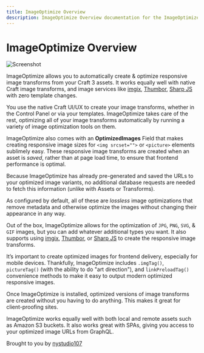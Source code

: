 ```yaml
---
title: ImageOptimize Overview
description: ImageOptimize Overview documentation for the ImageOptimize plugin. The Transcoder plugin automatically creates & optimizes responsive image transforms, using either native Craft transforms or a service like imgix or Thumbor, with zero template changes
---
```

# ImageOptimize Overview

![Screenshot](./resources/screenshots/image-optimize-field-composite2.jpg)

ImageOptimize allows you to automatically create & optimize responsive image transforms from your Craft 3 assets. It works equally well with native Craft image transforms, and image services like [imgix](https://imgix.com), [Thumbor](http://thumbor.org/), [Sharp JS](https://nystudio107.com/blog/setting-up-your-own-image-transform-service) with zero template changes.

You use the native Craft UI/UX to create your image transforms, whether in the Control Panel or via your templates. ImageOptimize takes care of the rest, optimizing all of your image transforms automatically by running a variety of image optimization tools on them.

ImageOptimize also comes with an **OptimizedImages** Field that makes creating responsive image sizes for `<img srcset="">` or `<picture>` elements sublimely easy. These responsive image transforms are created when an asset is _saved_, rather than at page load time, to ensure that frontend performance is optimal.

Because ImageOptimize has already pre-generated and saved the URLs to your optimized image variants, no additional database requests are needed to fetch this information (unlike with Assets or Transforms).

As configured by default, all of these are _lossless_ image optimizations that remove metadata and otherwise optimize the images without changing their appearance in any way.

Out of the box, ImageOptimize allows for the optimization of `JPG`, `PNG`, `SVG`, & `GIF` images, but you can add whatever additional types you want. It also supports using [imgix](https://www.imgix.com/), [Thumbor](http://thumbor.org/), or [Sharp JS](https://nystudio107.com/blog/setting-up-your-own-image-transform-service) to create the responsive image transforms.

It’s important to create optimized images for frontend delivery, especially for mobile devices. Thankfully, ImageOptimize includes `.imgTag()`, `pictureTag()` (with the ability to do "art direction"), and `linkPreloadTag()` convenience methods to make it easy to output modern optimized responsive images.

Once ImageOptimize is installed, optimized versions of image transforms are created without you having to do anything. This makes it great for client-proofing sites.

ImageOptimize works equally well with both local and remote assets such as Amazon S3 buckets. It also works great with SPAs, giving you access to your optimized image URLs from GraphQL.

Brought to you by [nystudio107](https://nystudio107.com)

